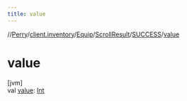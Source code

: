 ```yaml
---
title: value
---
```

//[Perry](../../../../../index.html)/[client.inventory](../../../index.html)/[Equip](../../index.html)/[ScrollResult](../index.html)/[SUCCESS](index.html)/[value](value.html)



# value



[jvm]\
val [value](value.html): [Int](https://kotlinlang.org/api/latest/jvm/stdlib/kotlin/-int/index.html)




